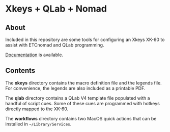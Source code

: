 # Xkeys + QLab + Nomad

## About

Included in this repository are some tools for configuring an Xkeys
XK-60 to assist with ETCnomad and QLab programming.

[Documentation](https://bunnylushington.github.io/qlab-xkeys-setup/)
is available.


## Contents

The **xkeys** directory contains the macro definition file and the
legends file.  For convenience, the legends are also included as a
printable PDF.

The **qlab** directory contains a QLab V4 template file populated with
a handful of script cues.  Some of these cues are programmed with
hotkeys directly mapped to the XK-60.

The **workflows** directory contains two MacOS quick actions that can
be installed in `~/Library/Services`.
